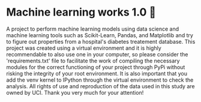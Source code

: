 # Machine learning works 1.0 🤖
A project to perform machine learning models using data science and machine learning tools such as Scikit-Learn, Pandas, and Matplotlib and try to figure out properties from a hospital's diabetes treatement database. This project was created using a virtual environment and it is highly recommendable to also use one in your computer, so please consider the 'requirements.txt' file to facilitate the work of compiling the necessary modules for the correct functioning of your project through PyPi without risking the integrity of your root environment. It is also important that you add the venv kernel to IPython through the virtual environment to check the analysis. All rights of use and reproduction of the data used in this study are owned by UCI. Thank you very much for your attention!
